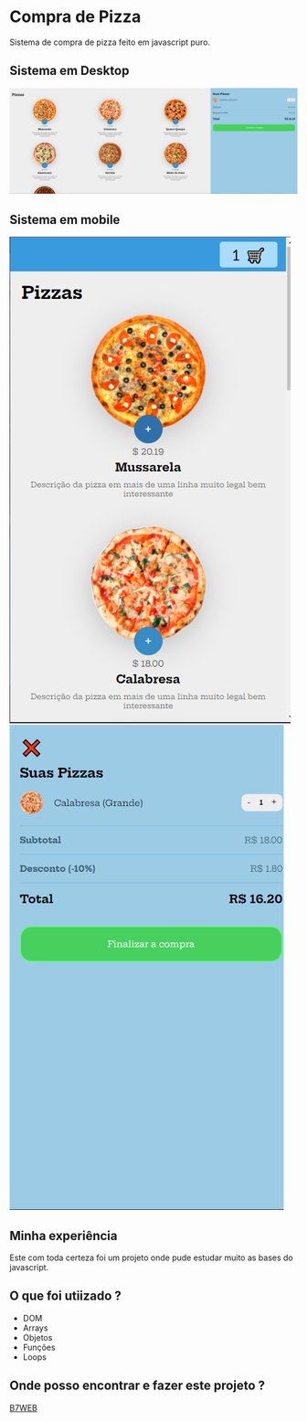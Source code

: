 # Compra de Pizza
Sistema de compra de pizza feito em javascript puro.


## Sistema em Desktop
![Imagem desktop](https://github.com/PhNathan/compraPizza/blob/master/images/PizzasDesktop.PNG)

## Sistema em mobile
![Imagem desktop](https://github.com/PhNathan/compraPizza/blob/master/images/PizzasMobile.PNG)
![Imagem desktop](https://github.com/PhNathan/compraPizza/blob/master/images/PizzasMobile2.PNG)

## Minha experiência

Este com toda certeza foi um projeto onde pude estudar muito as bases do javascript.


## O que foi utiizado ?

* DOM
* Arrays
* Objetos
* Funções
* Loops
  
## Onde posso encontrar e fazer este projeto ?

[B7WEB](https://alunos.b7web.com.br/curso/javascript/compra-de-pizzas-parte-1)
  
